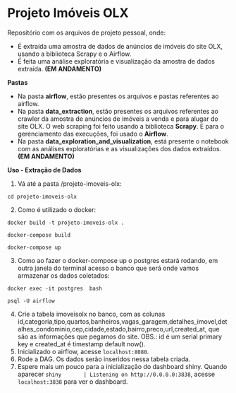 # Projeto Imóveis OLX

Repositório com os arquivos de projeto pessoal, onde:
- É extraída uma amostra de dados de anúncios de imóveis do site OLX, usando a biblioteca Scrapy e o Airflow.
- É feita uma análise exploratória e visualização da amostra de dados extraída. **(EM ANDAMENTO)**

**Pastas**
<b></b>
- Na pasta **airflow**, estão presentes os arquivos e pastas referentes ao airflow.
- Na pasta **data_extraction**, estão presentes os arquivos referentes ao crawler da amostra de anúncios de imóveis a venda e para alugar do site OLX. O web scraping foi feito usando a biblioteca **Scrapy**. E para o gerenciamento das execuções, foi usado o **Airflow**.
- Na pasta **data_exploration_and_visualization**, está presente o notebook com as análises exploratórias e as visualizações dos dados extraídos. **(EM ANDAMENTO)**

**Uso - Extração de Dados**
<b></b>

1. Vá até a pasta /projeto-imoveis-olx:
```
cd projeto-imoveis-olx
```

2. Como é utilizado o docker:
```
docker build -t projeto-imoveis-olx .
```
```
docker-compose build
```
```
docker-compose up
```

3. Como ao fazer o docker-compose up o postgres estará rodando, em outra janela do terminal acesso o banco que será onde vamos armazenar os dados coletados:
```
docker exec -it postgres  bash
```
```
psql -U airflow
```

4. Crie a tabela imoveisolx no banco, com as colunas id,categoria,tipo,quartos,banheiros,vagas_garagem,detalhes_imovel,detalhes_condominio,cep,cidade,estado,bairro,preco,url,created_at, que são as informações que pegamos do site.
OBS.: id é um serial primary key e created_at é timestamp default now().
5. Inicializado o airflow, acesse ```localhost:8080```.
6. Rode a DAG. Os dados serão inseridos nessa tabela criada.
7. Espere mais um pouco para a inicialização do dashboard shiny. Quando aparecer
```shiny       | Listening on http://0.0.0.0:3838```,
acesse ```localhost:3838``` para ver o dashboard.
